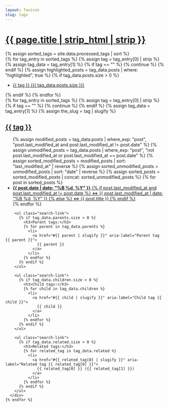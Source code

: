 ```yaml
---
layout: favicon
slug: tags
---
```

<h1 class="post-title">
  <a href="#bottom-of-page" aria-label="Go to bottom">
    {{ page.title | strip_html | strip }}
  </a>
</h1>
<div class="post-wrapper" aria-label="List of all tags">
  <aside class="tagged-posts">
    {% assign sorted_tags = site.data.processed_tags | sort %}
    <div class="tag-list">
      {% for tag_entry in sorted_tags %}
        {% assign tag = tag_entry[0] | strip %}
        {% assign tag_data = tag_entry[1] %}
        {% if tag == "" %}
          {% continue %}
        {% endif %}
        {% assign highlighted_posts = tag_data.posts | where: "highlighted", true %}
        {% if tag_data.posts.size > 0 %}
          <ul class="search-link">
            <li>
              <a href="#{{ tag | slugify }}" aria-label="Tag {{ tag }} with {{ tag_data.posts.size }} posts">
                {{ tag }} ({{ tag_data.posts.size }})
              </a>
            </li>
          </ul>
        {% endif %}
      {% endfor %}
    </div>
  </aside>

  <aside class="tagged-posts">
    {% for tag_entry in sorted_tags %}
      {% assign tag = tag_entry[0] | strip %}
      {% if tag == "" %}
        {% continue %}
      {% endif %}
      {% assign tag_data = tag_entry[1] %}
      {% assign the_slug = tag | slugify %}
      <div class="tag-list" id="{{ the_slug }}" aria-labelledby="{{ the_slug }}-heading">
        <h2 id="{{ the_slug }}-heading">
          <a href="#" aria-label="Back to top">{{ tag }}</a>
        </h2>
        <ul class="search-link">
          {% assign modified_posts = tag_data.posts | where_exp: "post", "post.last_modified_at and post.last_modified_at != post.date" %}
          {% assign unmodified_posts = tag_data.posts | where_exp: "post", "not post.last_modified_at or post.last_modified_at == post.date" %}
          {% assign sorted_modified_posts = modified_posts | sort: "last_modified_at" | reverse %}
          {% assign sorted_unmodified_posts = unmodified_posts | sort: "date" | reverse %}
          {% assign sorted_posts = sorted_modified_posts | concat: sorted_unmodified_posts %}
          {% for post in sorted_posts %}
            <li>
              <a href="{{ post.url }}">
                <time datetime="{{ post.date | date_to_xmlschema }}">
                  <strong>{{ post.date | date: "%B %d, %Y" }}</strong>
                </time>
                {% if post.last_modified_at and post.last_modified_at != post.date %}
                  &hArr;
                  <span title="Last updated: {{ post.last_modified_at | date: '%B %d, %Y' }}">
                    {{ post.last_modified_at | date: "%B %d, %Y" }}
                  </span>
                {% else %}
                  &hArr; {{ post.title }}
                {% endif %}
              </a>
            </li>
          {% endfor %}
        </ul>

        <ul class="search-link">
          {% if tag_data.parents.size > 0 %}
            <h3>Parent tags:</h3>
            {% for parent in tag_data.parents %}
              <li>
                <a href="#{{ parent | slugify }}" aria-label="Parent tag {{ parent }}">
                  {{ parent }}
                </a>
              </li>
            {% endfor %}
          {% endif %}
        </ul>

        <ul class="search-link">
          {% if tag_data.children.size > 0 %}
            <h3>Child tags:</h3>
            {% for child in tag_data.children %}
              <li>
                <a href="#{{ child | slugify }}" aria-label="Child tag {{ child }}">
                  {{ child }}
                </a>
              </li>
            {% endfor %}
          {% endif %}
        </ul>

        <ul class="search-link">
          {% if tag_data.related.size > 0 %}
            <h3>Related tags:</h3>
            {% for related_tag in tag_data.related %}
              <li>
                <a href="#{{ related_tag[0] | slugify }}" aria-label="Related tag {{ related_tag[0] }}">
                  {{ related_tag[0] }} ({{ related_tag[1] }})
                </a>
              </li>
            {% endfor %}
          {% endif %}
        </ul>
      </div>
    {% endfor %}
  </aside>
</div>
